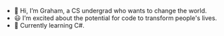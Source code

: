 - 👋 Hi, I’m Graham, a CS undergrad who wants to change the world.
- 😃 I’m excited about the potential for code to transform people's lives.
- 🌱 Currently learning C#.

<!---
GrahamWeber26/GrahamWeber26 is a ✨ special ✨ repository because its `README.md` (this file) appears on your GitHub profile.
You can click the Preview link to take a look at your changes.
--->
